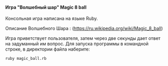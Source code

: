 #### Игра "Волшебный шар" Magic 8 ball

Консольная игра написана на языке Ruby.

Описание Волшебного Шара : 
(https://ru.wikipedia.org/wiki/Magic_8_ball)

Игра приветствует пользователя, затем через две секунды дает ответ на задуманный им вопрос.
Для запуска программы в командной строке, в директории файла наберите: 

  ```
  ruby magic_ball.rb
  ```
